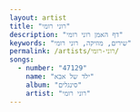 ```yaml
---
layout: artist
title: "רוני רומי"
description: "דף האמן רוני רומי"
keywords: "שירים, מוזיקה, רוני רומי"
permalink: /artists/רוני-רומי/
songs:
  - number: "47129"
    name: "ילד של אבא"
    album: "סינגלים"
    artist: "רוני רומי"
---
```

